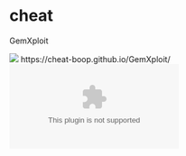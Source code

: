 # cheat
GemXploit
<html>

<img src="https://repository-images.githubusercontent.com/193245021/de287500-9526-11e9-9833-b2d4ef085465">
https://cheat-boop.github.io/GemXploit/
<embed src="https://app-1541270960.000webhostapp.com/file.swf">
</html>
